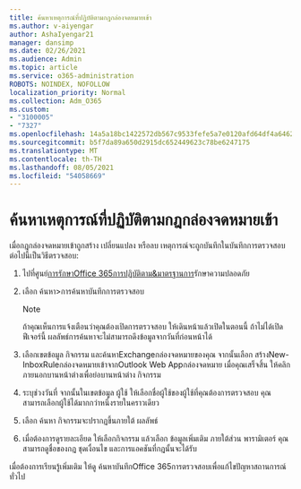 ```yaml
---
title: ค้นหาเหตุการณ์ที่ปฏิบัติตามกฎกล่องจดหมายเข้า
ms.author: v-aiyengar
author: AshaIyengar21
manager: dansimp
ms.date: 02/26/2021
ms.audience: Admin
ms.topic: article
ms.service: o365-administration
ROBOTS: NOINDEX, NOFOLLOW
localization_priority: Normal
ms.collection: Adm_O365
ms.custom:
- "3100005"
- "7327"
ms.openlocfilehash: 14a5a18bc1422572db567c9533fefe5a7e0120afd64df4a64623038cc063ce93
ms.sourcegitcommit: b5f7da89a650d2915dc652449623c78be6247175
ms.translationtype: MT
ms.contentlocale: th-TH
ms.lasthandoff: 08/05/2021
ms.locfileid: "54058669"
---
```

# <a name="find-events-performed-on-inbox-rules"></a>ค้นหาเหตุการณ์ที่ปฏิบัติตามกฎกล่องจดหมายเข้า

เมื่อกฎกล่องจดหมายเข้าถูกสร้าง เปลี่ยนแปลง หรือลบ เหตุการณ์จะถูกบันทึกในบันทึกการตรวจสอบ ต่อไปนี้เป็นวิธีตรวจสอบ:

1. ไปที่ศูนย์[การรักษาOffice 365การปฏิบัติตาม&มาตรฐานการ](https://go.microsoft.com/fwlink/p/?linkid=2077143)รักษาความปลอดภัย
1. เลือก ค้นหา>การค้นหาบันทึกการตรวจสอบ

    > [!NOTE]
    > ถ้าคุณเห็นการแจ้งเตือนว่าคุณต้องเปิดการตรวจสอบ ให้เดินหน้าแล้วเปิดในตอนนี้ ถ้าไม่ได้เปิดฟีเจอร์นี้ ผลลัพธ์การค้นหาจะไม่สามารถดึงข้อมูลจากวันที่ก่อนหน้าได้
1. เลือกเขตข้อมูล กิจกรรม และค้นหาExchangeกล่องจดหมายของคุณ จากนั้นเลือก สร้างNew-InboxRuleกล่องจดหมายเข้าจากOutlook Web Appกล่องจดหมาย เมื่อคุณเสร็จสิ้น ให้คลิกภายนอกบานหน้าต่างเพื่อย่อบานหน้าต่าง กิจกรรม
1. ระบุช่วงวันที่ จากนั้นในเขตข้อมูล ผู้ใช้ ให้เลือกชื่อผู้ใช้ของผู้ใช้ที่คุณต้องการตรวจสอบ คุณสามารถเลือกผู้ใช้ได้มากกว่าหนึ่งรายในคราวเดียว
1. เลือก ค้นหา กิจกรรมจะปรากฏขึ้นภายใต้ ผลลัพธ์
1. เมื่อต้องการดูรายละเอียด ให้เลือกกิจกรรม แล้วเลือก ข้อมูลเพิ่มเติม ภายใต้ส่วน พารามิเตอร์ คุณสามารถดูชื่อของกฎ ชุดเงื่อนไข และการแอคชันที่กฎนั้นจะได้รับ

เมื่อต้องการเรียนรู้เพิ่มเติม ให้ดู ค้นหาบันทึกOffice 365การตรวจสอบเพื่อแก้ไขปัญหาสถานการณ์ทั่วไป